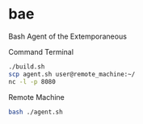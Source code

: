# bae
Bash Agent of the Extemporaneous


Command Terminal

```bash
./build.sh
scp agent.sh user@remote_machine:~/
nc -l -p 8080
```

Remote Machine

```bash
bash ./agent.sh
```
